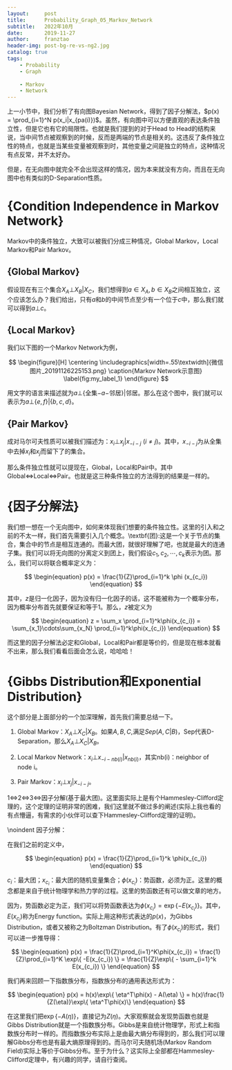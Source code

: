 ```yaml
---
layout:     post
title:      Probability_Graph_05_Markov_Network
subtitle:   2022年10月
date:       2019-11-27
author:     franztao
header-img: post-bg-re-vs-ng2.jpg
catalog: true
tags:
    - Probability
    - Graph
    
    - Markov
    - Network
---
```


上一小节中，我们分析了有向图Bayesian Network，得到了因子分解法，$p(x) = \prod_{i=1}^N p(x_i|x_{pa(i)})$。虽然，有向图中可以方便直观的表达条件独立性，但是它也有它的局限性。也就是我们提到的对于Head to Head的结构来说，当中间节点被观察到的时候，反而是两端的节点是相关的。这违反了条件独立性的特点，也就是当某些变量被观察到时，其他变量之间是独立的特点，这种情况有点反常，并不太好办。

但是，在无向图中就完全不会出现这样的情况，因为本来就没有方向，而且在无向图中也有类似的D-Separation性质。
#  {Condition Independence in Markov Network}
Markov中的条件独立，大致可以被我们分成三种情况，Global Markov，Local Markov和Pair Markov。
##    {Global Markov}
假设现在有三个集合$X_A \bot X_B | X_C$，我们想得到$a\in X_A,b\in X_B$之间相互独立，这个应该怎么办？我们给出，只有$a$和$b$的中间节点至少有一个位于$c$中，那么我们就可以得到$a \bot c$。

##    {Local Markov}
我们以下图的一个Markov Network为例，

$$
\begin{figure}[H]
    \centering
    \includegraphics[width=.55\textwidth]{微信图片_20191126225153.png}
    \caption{Markov Network示意图}
    \label{fig:my_label_1}
\end{figure}
$$

用文字的语言来描述就为$a\bot\{$全集$-a-$邻居$\}|$邻居。那么在这个图中，我们就可以表示为$a\bot\{e,f\}|\{b,c,d\}$。

##    {Pair Markov}
成对马尔可夫性质可以被我们描述为：$x_i\bot x_j|x_{-i-j}\ (i\neq j)$。其中，$x_{-i-j}$为从全集中去掉$x_i$和$x_j$而留下了的集合。

那么条件独立性就可以提现在，Global，Local和Pair中。其中Global$\Leftrightarrow$Local$\Leftrightarrow$Pair。也就是这三种条件独立的方法得到的结果是一样的。

#  {因子分解法}
我们想一想在一个无向图中，如何来体现我们想要的条件独立性。这里的引入和之前的不太一样，我们首先需要引入几个概念。\textbf{团}:这是一个关于节点的集合，集合中的节点是相互连通的。而最大团，就很好理解了吧，也就是最大的连通子集。我们可以将无向图的分离定义到团上，我们假设$c_1,c_2,\cdots,c_k$表示为团。那么，我们可以将联合概率定义为：

$$
\begin{equation}
    p(x) = \frac{1}{Z}\prod_{i=1}^k \phi (x_{c_i})
\end{equation}
$$

其中，$z$是归一化因子，因为没有归一化因子的话，这不能被称为一个概率分布，因为概率分布首先就要保证和等于1。那么，$z$被定义为

$$
\begin{equation}
    z = \sum_x \prod_{i=1}^k\phi(x_{c_i}) = \sum_{x_1}\cdots\sum_{x_N} \prod_{i=1}^k\phi(x_{c_i})
\end{equation}
$$

而这里的因子分解法必定和Global，Local和Pair都是等价的，但是现在根本就看不出来，那么我们看看后面会怎么说，哈哈哈！

#  {Gibbs Distribution和Exponential Distribution}
这个部分是上面部分的一个加深理解，首先我们需要总结一下。

1. Global Markov：$X_A \bot X_C | X_B$。如果$A,B,C,$满足$Sep(A,C|B)$，Sep代表D-Separation，那么$X_A \bot X_C | X_B$。

2. Local Markov Network：$x_i\bot x_{-i-nb(i)}|x_{nb(i)}$，其实nb(i)：neighbor of node i。

3. Pair Markov：$x_i \bot x_j|x_{-i-j}$。

1$\Leftrightarrow$2$\Leftrightarrow$3$\Leftrightarrow$因子分解(基于最大团)。这里面实际上是有个Hammesley-Clifford定理的，这个定理的证明非常的困难，我们这里就不做过多的阐述(实际上我也看的有点懵逼，有需求的小伙伴可以查下Hammesley-Clifford定理的证明)。

\noindent 因子分解：

在我们之前的定义中，

$$
\begin{equation}
    p(x) = \frac{1}{Z}\prod_{i=1}^k \phi(x_{c_i})
\end{equation}
$$

$c_i$：最大团；$x_{c_i}$：最大团的随机变量集合；$\phi(x_{c_i})$：势函数，必须为正。这里的概念都是来自于统计物理学和热力学的过程。这里的势函数还有可以做文章的地方。

因为，势函数必定为正，我们可以将势函数表达为$\phi(x_{c_i}) = \exp\{ -E(x_{c_i}) \}$。其中，$E(x_{c_i})$称为Energy function。实际上用这种形式表达的$p(x)$，为Gibbs Distribution，或者又被称之为Boltzman Distribution。有了$\phi(x_{c_i})$的形式，我们可以进一步推导得：

$$
\begin{equation}
    p(x) = \frac{1}{Z}\prod_{i=1}^K\phi(x_{c_i}) = \frac{1}{Z}\prod_{i=1}^K \exp\{ -E(x_{c_i}) \} = \frac{1}{Z}\exp\{ - \sum_{i=1}^k E(x_{c_i}) \}
\end{equation}
$$

我们再来回顾一下指数族分布，指数族分布的通用表达形式为：

$$
\begin{equation}
    p(x) = h(x)\exp\{ \eta^T\phi(x) - A(\eta) \} = h(x)\frac{1}{Z(\eta)}\exp\{ \eta^T\phi(x)\}
\end{equation}
$$

在这里我们把$\exp\{ - A(\eta) \}$，直接记为$Z(\eta)$。大家观察就会发现势函数也就是Gibbs Distribution就是一个指数族分布。Gibbs是来自统计物理学，形式上和指数族分布时一样的。而指数族分布实际上是由最大熵分布得到的，那么我们可以理解Gibbs分布也是有最大熵原理得到的。而马尔可夫随机场(Markov Random Field)实际上等价于Gibbs分布。至于为什么？这实际上全部都在Hammesley-Clifford定理中，有兴趣的同学，请自行查阅。
